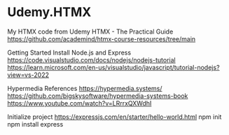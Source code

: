 # Udemy.HTMX
My HTMX code from Udemy HTMX - The Practical Guide
https://github.com/academind/htmx-course-resources/tree/main


Getting Started
Install Node.js and Express
https://code.visualstudio.com/docs/nodejs/nodejs-tutorial
https://learn.microsoft.com/en-us/visualstudio/javascript/tutorial-nodejs?view=vs-2022


Hypermedia References
https://hypermedia.systems/
https://github.com/bigskysoftware/hypermedia-systems-book
https://www.youtube.com/watch?v=LRrrxQXWdhI

Initialize project
https://expressjs.com/en/starter/hello-world.html
npm init
npm install express